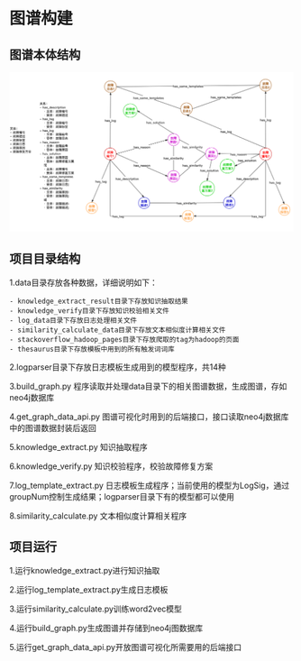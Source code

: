 # 图谱构建

## 图谱本体结构
![图谱本体结构](./data/graph.png)
## 项目目录结构
1.data目录存放各种数据，详细说明如下：
```
- knowledge_extract_result目录下存放知识抽取结果
- knowledge_verify目录下存放知识校验相关文件
- log_data目录下存放日志处理相关文件
- similarity_calculate_data目录下存放文本相似度计算相关文件
- stackoverflow_hadoop_pages目录下存放爬取的tag为hadoop的页面
- thesaurus目录下存放模板中用到的所有触发词词库
```
2.logparser目录下存放日志模板生成用到的模型程序，共14种

3.build_graph.py 程序读取并处理data目录下的相关图谱数据，生成图谱，存如neo4j数据库

4.get_graph_data_api.py 图谱可视化时用到的后端接口，接口读取neo4j数据库中的图谱数据封装后返回

5.knowledge_extract.py 知识抽取程序

6.knowledge_verify.py 知识校验程序，校验故障修复方案

7.log_template_extract.py 日志模板生成程序；当前使用的模型为LogSig，通过groupNum控制生成结果；logparser目录下有的模型都可以使用

8.similarity_calculate.py 文本相似度计算相关程序
## 项目运行
1.运行knowledge_extract.py进行知识抽取

2.运行log_template_extract.py生成日志模板

3.运行similarity_calculate.py训练word2vec模型

4.运行build_graph.py生成图谱并存储到neo4j图数据库

5.运行get_graph_data_api.py开放图谱可视化所需要用的后端接口
